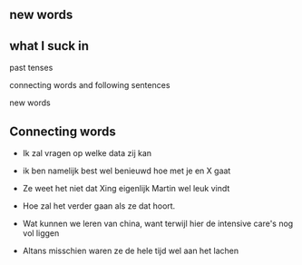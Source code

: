 
## new words


## what I suck in 

past tenses

connecting words and following sentences

new words



## Connecting words

- Ik zal vragen op welke data zij kan

- ik ben namelijk best wel benieuwd hoe met je en X gaat

- Ze weet het niet dat Xing eigenlijk Martin wel leuk vindt

- Hoe zal het verder gaan als ze dat hoort.

- Wat kunnen we leren van china, want terwijl hier de intensive care's
  nog vol liggen

- Altans misschien waren ze de hele tijd wel aan het lachen
